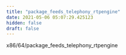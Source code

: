 ```yaml
---
title: "package_feeds_telephony_rtpengine"
date: 2021-05-06 05:07:29.425123
hidden: false
draft: false
---
```


x86/64/package_feeds_telephony_rtpengine

